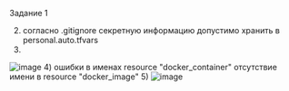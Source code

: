 Задание 1 


2) согласно .gitignore секретную информацию допустимо хранить в personal.auto.tfvars
3) 
![image](https://github.com/cotangence/homework_terraform0/assets/160312212/64bca77d-c003-440a-804c-a3cd41594aae)
4) ошибки в именах resource "docker_container"   отсутствие имени в resource "docker_image"
5) ![image](https://github.com/cotangence/homework_terraform0/assets/160312212/a09a4e23-ba20-4e2e-816f-67b9de65f191)


